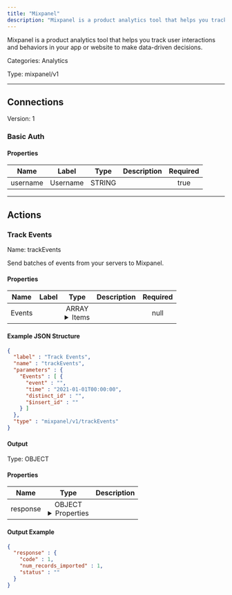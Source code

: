 ```yaml
---
title: "Mixpanel"
description: "Mixpanel is a product analytics tool that helps you track user interactions and behaviors in your app or website to make data-driven decisions."
---
```


Mixpanel is a product analytics tool that helps you track user interactions and behaviors in your app or website to make data-driven decisions.


Categories: Analytics


Type: mixpanel/v1

<hr />



## Connections

Version: 1


### Basic Auth

#### Properties

|      Name       |      Label     |     Type     |     Description     | Required |
|:---------------:|:--------------:|:------------:|:-------------------:|:--------:|
| username | Username | STRING |  | true |





<hr />



## Actions


### Track Events
Name: trackEvents

Send batches of events from your servers to Mixpanel.

#### Properties

|      Name       |      Label     |     Type     |     Description     | Required |
|:---------------:|:--------------:|:------------:|:-------------------:|:--------:|
| Events | | ARRAY <details> <summary> Items </summary> [{STRING\(event), DATE_TIME\(time), STRING\(distinct_id), STRING\($insert_id)}] </details> |  | null |

#### Example JSON Structure
```json
{
  "label" : "Track Events",
  "name" : "trackEvents",
  "parameters" : {
    "Events" : [ {
      "event" : "",
      "time" : "2021-01-01T00:00:00",
      "distinct_id" : "",
      "$insert_id" : ""
    } ]
  },
  "type" : "mixpanel/v1/trackEvents"
}
```

#### Output



Type: OBJECT


#### Properties

|     Name     |     Type     |     Description     |
|:------------:|:------------:|:-------------------:|
| response | OBJECT <details> <summary> Properties </summary> {INTEGER\(code), INTEGER\(num_records_imported), STRING\(status)} </details> |  |




#### Output Example
```json
{
  "response" : {
    "code" : 1,
    "num_records_imported" : 1,
    "status" : ""
  }
}
```




